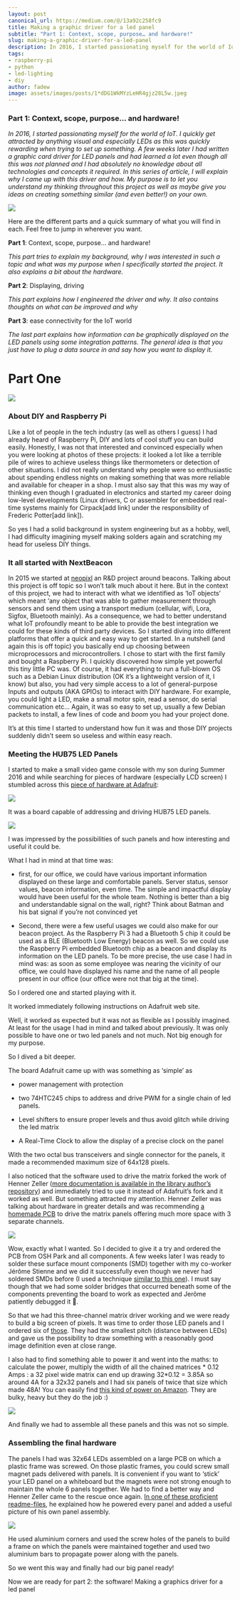```yaml
---
layout: post
canonical_url: https://medium.com/@/13a92c258fc9
title: Making a graphic driver for a led panel
subtitle: "Part 1: Context, scope, purpose… and hardware!"
slug: making-a-graphic-driver-for-a-led-panel
description: In 2016, I started passionating myself for the world of IoT. I quickly get attracted by anything visual and especially LEDs as this was quickly rewarding when trying to set up something.
tags:
- raspberry-pi
- python
- led-lighting
- diy
author: fadew
image: assets/images/posts/1*dDG1WkMYzLeHR4gjz28L5w.jpeg
---
```


### Part 1: Context, scope, purpose… and hardware!

*In 2016, I started passionating myself for the world of IoT. I quickly get attracted by anything visual and especially LEDs as this was quickly rewarding when trying to set up something. A few weeks later I had written a graphic card driver for LED panels and had learned a lot even though all this was not planned and I had absolutely no knowledge about all technologies and concepts it required. In this series of article, I will explain why I came up with this driver and how. My purpose is to let you understand my thinking throughout this project as well as maybe give you ideas on creating something similar (and even better!) on your own.*

![](/assets/images/posts/1*h9-6Ozc9AG-2rm7BMqnsQw.jpg)

Here are the different parts and a quick summary of what you will find in each. Feel free to jump in wherever you want.

**Part 1**: Context, scope, purpose… and hardware!

*This part tries to explain my background, why I was interested in such a topic and what was my purpose when I specifically started the project. It also explains a bit about the hardware.*

**Part 2**: Displaying, driving

*This part explains how I engineered the driver and why. It also contains thoughts on what can be improved and why*

**Part 3**: ease connectivity for the IoT world

*The last part explains how information can be graphically displayed on the LED panels using some integration patterns. The general idea is that you just have to plug a data source in and say how you want to display it.*

# Part One

![](/assets/images/posts/1*gP6egV2nORBa1mjW_5MIcg.jpg)

### About DIY and Raspberry Pi

Like a lot of people in the tech industry (as well as others I guess) I had already heard of Raspberry Pi, DIY and lots of cool stuff you can build easily. Honestly, I was not that interested and convinced especially when you were looking at photos of these projects: it looked a lot like a terrible pile of wires to achieve useless things like thermometers or detection of other situations. I did not really understand why people were so enthusiastic about spending endless nights on making something that was more reliable and available for cheaper in a shop. I must also say that this was my way of thinking even though I graduated in electronics and started my career doing low-level developments (Linux drivers, C or assembler for embedded real-time systems mainly for Cirpack[add link] under the responsibility of Frederic Potter[add link]).

So yes I had a solid background in system engineering but as a hobby, well, I had difficulty imagining myself making solders again and scratching my head for useless DIY things.

### It all started with NextBeacon

In 2015 we started at [neopixl](http://neopixl.com/) an R&D project around beacons. Talking about this project is off topic so I won’t talk much about it here. But in the context of this project, we had to interact with what we identified as ‘IoT objects’ which meant ‘any object that was able to gather measurement through sensors and send them using a transport medium (cellular, wifi, Lora, Sigfox, Bluetooth mainly). As a consequence, we had to better understand what IoT profoundly meant to be able to provide the best integration we could for these kinds of third party devices. So I started diving into different platforms that offer a quick and easy way to get started. In a nutshell (and again this is off topic) you basically end up choosing between microprocessors and microcontrollers. I chose to start with the first family and bought a Raspberry Pi. I quickly discovered how simple yet powerful this tiny little PC was. Of course, it had everything to run a full-blown OS such as a Debian Linux distribution (OK it’s a lightweight version of it, I know) but also, you had very simple access to a lot of general-purpose Inputs and outputs (AKA GPIOs) to interact with DIY hardware. For example, you could light a LED, make a small motor spin, read a sensor, do serial communication etc… Again, it was so easy to set up, usually a few Debian packets to install, a few lines of code and *boom* you had your project done.

It’s at this time I started to understand how fun it was and those DIY projects suddenly didn’t seem so useless and within easy reach.

### Meeting the HUB75 LED Panels

I started to make a small video game console with my son during Summer 2016 and while searching for pieces of hardware (especially LCD screen) I stumbled across this [piece of hardware at Adafruit](https://www.adafruit.com/product/2345):

![](/assets/images/posts/1*s37sO49r1neHOOssiHCeuw.jpg)

It was a board capable of addressing and driving HUB75 LED panels.

![](/assets/images/posts/1*JcoBKZHyIa8DTywuoYn1yQ.jpg)

I was impressed by the possibilities of such panels and how interesting and useful it could be.

What I had in mind at that time was:

* first, for our office, we could have various important information displayed on these large and comfortable panels. Server status, sensor values, beacon information, even time. The simple and impactful display would have been useful for the whole team. Nothing is better than a big and understandable signal on the wall, right? Think about Batman and his bat signal if you’re not convinced yet

* Second, there were a few useful usages we could also make for our beacon project. As the Raspberry Pi 3 had a Bluetooth 5 chip it could be used as a BLE (Bluetooth Low Energy) beacon as well. So we could use the Raspberry Pi embedded Bluetooth chip as a beacon and display its information on the LED panels. To be more precise, the use case I had in mind was: as soon as some employee was nearing the vicinity of our office, we could have displayed his name and the name of all people present in our office (our office were not that big at the time).

So I ordered one and started playing with it.

It worked immediately following instructions on Adafruit web site.

Well, it worked as expected but it was not as flexible as I possibly imagined. At least for the usage I had in mind and talked about previously. It was only possible to have one or two led panels and not much. Not big enough for my purpose.

So I dived a bit deeper.

The board Adafruit came up with was something as ‘simple’ as

* power management with protection

* two 74HTC245 chips to address and drive PWM for a single chain of led panels.

* Level shifters to ensure proper levels and thus avoid glitch while driving the led matrix

* A Real-Time Clock to allow the display of a precise clock on the panel

With the two octal bus transceivers and single connector for the panels, it made a recommended maximum size of 64x128 pixels.

I also noticed that the software used to drive the matrix forked the work of Henner Zeller ([more documentation is available in the library author’s repository](https://github.com/hzeller/rpi-rgb-led-matrix/tree/master/bindings/python)) and immediately tried to use it instead of Adafruit’s fork and it worked as well. But something attracted my attention. Henner Zeller was talking about hardware in greater details and was recommending [a homemade PCB](https://github.com/hzeller/rpi-rgb-led-matrix/tree/master/adapter/active-3) to drive the matrix panels offering much more space with 3 separate channels.

![](/assets/images/posts/1*yHsA2J5dlP_rrkcogkC4hg.jpg)

Wow, exactly what I wanted. So I decided to give it a try and ordered the PCB from OSH Park and all components. A few weeks later I was ready to solder these surface mount components (SMD) together with my co-worker Jérôme Stienne and we did it successfully even though we never had soldered SMDs before (I used a technique [similar to this one](https://www.sparkfun.com/tutorials/96)). I must say though that we had some solder bridges that occurred beneath some of the components preventing the board to work as expected and Jerôme patiently debugged it 👏.

So that we had this three-channel matrix driver working and we were ready to build a big screen of pixels. It was time to order those LED panels and I ordered six of [those](https://www.adafruit.com/product/2279). They had the smallest pitch (distance between LEDs) and gave us the possibility to draw something with a reasonably good image definition even at close range.

I also had to find something able to power it and went into the maths: to calculate the power, multiply the width of all the chained matrices * 0.12 Amps : a 32 pixel wide matrix can end up drawing 32*0.12 = 3.85A so around 4A for a 32x32 panels and I had six panels of twice that size which made 48A! You can easily find [this kind of power on Amazon](https://www.amazon.fr/gp/product/B00RMCE3LG). They are bulky, heavy but they do the job :)

![](/assets/images/posts/1*kw994lAS_umsUyfv-eyYiQ.jpg)

And finally we had to assemble all these panels and this was not so simple.

### Assembling the final hardware

The panels I had was 32x64 LEDs assembled on a large PCB on which a plastic frame was screwed. On those plastic frames, you could screw small magnet pads delivered with panels. It is convenient if you want to ‘stick’ your LED panel on a whiteboard but the magnets were not strong enough to maintain the whole 6 panels together. We had to find a better way and Henner Zeller came to the rescue once again. [In one of these proficient readme-files](https://github.com/hzeller/rpi-rgb-led-matrix/blob/master/wiring.md#a-word-about-power), he explained how he powered every panel and added a useful picture of his own panel assembly.

![](/assets/images/posts/1*gJn0U-lniMiHnsQCOcgC1Q.jpg)

He used aluminium corners and used the screw holes of the panels to build a frame on which the panels were maintained together and used two aluminium bars to propagate power along with the panels.

So we went this way and finally had our big panel ready!

Now we are ready for part 2: the software! Making a graphics driver for a led panel


